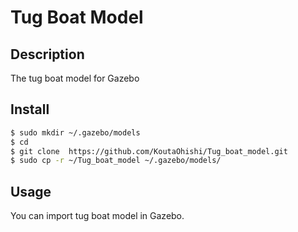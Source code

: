 Tug Boat Model
====
## Description
The tug boat model for Gazebo  

## Install  
```bash
$ sudo mkdir ~/.gazebo/models  
$ cd  
$ git clone  https://github.com/KoutaOhishi/Tug_boat_model.git  
$ sudo cp -r ~/Tug_boat_model ~/.gazebo/models/  
```

## Usage
 You can import tug boat model in Gazebo.  
